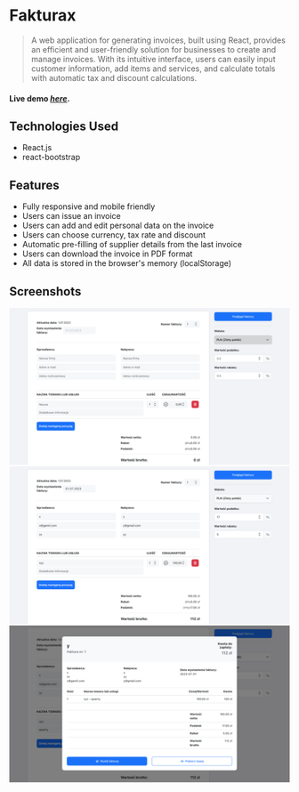 # Fakturax
> A web application for generating invoices, built using React, provides an efficient and user-friendly solution for businesses to create and manage invoices. With its intuitive interface, users can easily input customer information, add items and services, and calculate totals with automatic tax and discount calculations.

#### Live demo [_here_](http://fakturax.pl/).


## Technologies Used
- React.js
- react-bootstrap


## Features
- Fully responsive and mobile friendly
- Users can issue an invoice
- Users can add and edit personal data on the invoice
- Users can choose currency, tax rate and discount
- Automatic pre-filling of supplier details from the last invoice
- Users can download the invoice in PDF format
- All data is stored in the browser's memory (localStorage)



## Screenshots
![Example screenshot](./src/img/fakturax.png)
![Example screenshot](./src/img/fakturax2.png)
![Example screenshot](./src/img/fakturax3.png)


